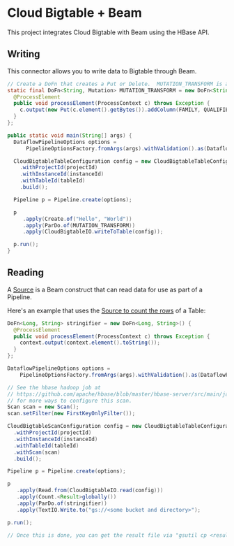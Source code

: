 # Cloud Bigtable + Beam

This project integrates Cloud Bigtable with Beam using the HBase API.

## Writing
This connector allows you to write data to Bigtable through Beam.

```java
// Create a DoFn that creates a Put or Delete.  MUTATION_TRANSFORM is a simplistic example.
static final DoFn<String, Mutation> MUTATION_TRANSFORM = new DoFn<String, Mutation>() {
  @ProcessElement
  public void processElement(ProcessContext c) throws Exception {
    c.output(new Put(c.element().getBytes()).addColumn(FAMILY, QUALIFIER, VALUE));
  }
};

public static void main(String[] args) {
  DataflowPipelineOptions options =
      PipelineOptionsFactory.fromArgs(args).withValidation().as(DataflowPipelineOptions.class);

  CloudBigtableTableConfiguration config = new CloudBigtableTableConfiguration.Builder()
    .withProjectId(projectId)
    .withInstanceId(instanceId)
    .withTableId(tableId)
    .build();

  Pipeline p = Pipeline.create(options);

  p
     .apply(Create.of("Hello", "World"))
     .apply(ParDo.of(MUTATION_TRANSFORM))
     .apply(CloudBigtableIO.writeToTable(config));

  p.run();
}
```

## Reading

A [Source](https://beam.apache.org/documentation/sdks/javadoc/2.0.0/org/apache/beam/sdk/io/Source.html) is a Beam construct that can read data for use as part of a Pipeline.

Here's an example that uses the [Source to count the rows](https://github.com/GoogleCloudPlatform/cloud-bigtable-examples/blob/master/java/dataflow-connector-examples/src/main/java/com/google/cloud/bigtable/dataflow/example/SourceRowCount.java) of a Table:

```java
DoFn<Long, String> stringifier = new DoFn<Long, String>() {
  @ProcessElement
  public void processElement(ProcessContext c) throws Exception {
    context.output(context.element().toString());
  }
};

DataflowPipelineOptions options =
    PipelineOptionsFactory.fromArgs(args).withValidation().as(DataflowPipelineOptions.class);

// See the hbase hadoop job at
// https://github.com/apache/hbase/blob/master/hbase-server/src/main/java/org/apache/hadoop/hbase/mapreduce/RowCounter.java#L151
// for more ways to configure this scan.
Scan scan = new Scan();
scan.setFilter(new FirstKeyOnlyFilter());

CloudBigtableScanConfiguration config = new CloudBigtableTableConfiguration.Builder()
  .withProjectId(projectId)
  .withInstanceId(instanceId)
  .withTableId(tableId)
  .withScan(scan)
  .build();

Pipeline p = Pipeline.create(options);

p
   .apply(Read.from(CloudBigtableIO.read(config)))
   .apply(Count.<Result>globally())
   .apply(ParDo.of(stringifier))
   .apply(TextIO.Write.to("gs://<some bucket and directory>");

p.run();

// Once this is done, you can get the result file via "gsutil cp <resultLocation>-00000-of-00001"
```

